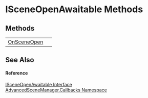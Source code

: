 # ISceneOpenAwaitable Methods




## Methods
<table>
<tr>
<td><a href="M_AdvancedSceneManager_Callbacks_ISceneOpenAwaitable_OnSceneOpen">OnSceneOpen</a></td>
<td> </td></tr>
</table>

## See Also


#### Reference
<a href="T_AdvancedSceneManager_Callbacks_ISceneOpenAwaitable">ISceneOpenAwaitable Interface</a>  
<a href="N_AdvancedSceneManager_Callbacks">AdvancedSceneManager.Callbacks Namespace</a>  

